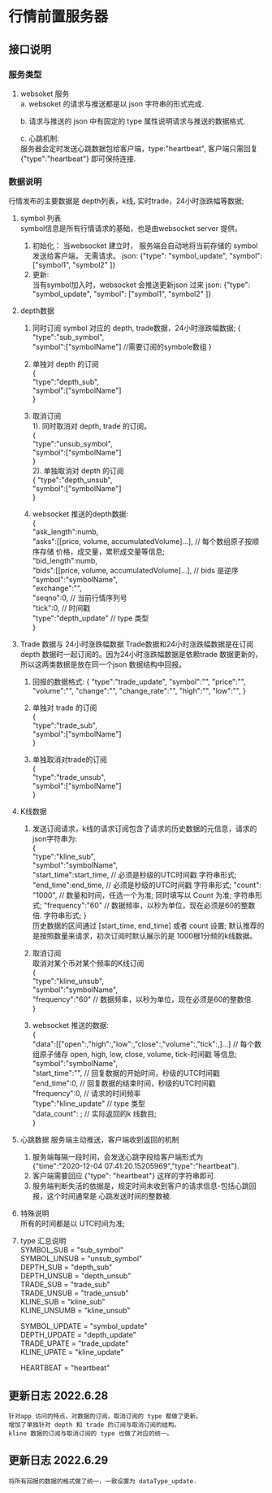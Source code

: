 # 行情前置服务器

## 接口说明

### 服务类型

1. websoket 服务  
   a. websoket 的请求与推送都是以 json 字符串的形式完成. 

   b. 请求与推送的 json 中有固定的 type 属性说明请求与推送的数据格式.

   c. 心跳机制:  
    服务器会定时发送心跳数据包给客户端，type:"heartbeat", 客户端只需回复 {"type":"heartbeat"} 即可保持连接.


### 数据说明
行情发布的主要数据是 depth列表，k线, 实时trade，24小时涨跌幅等数据;

1. symbol 列表  
   symbol信息是所有行情请求的基础，也是由websocket server 提供。
   1) 初始化： 当websocket 建立时， 服务端会自动地将当前存储的 symbol 发送给客户端， 无需请求。 
        json: {"type": "symbol_update", "symbol": ["symbol1", "symbol2" ]}
   2) 更新:  
       当有symbol加入时，websocket 会推送更新json 过来
       json: {"type": "symbol_update", "symbol": ["symbol1", "symbol2" ]}

2. depth数据 
    1) 同时订阅  symbol 对应的 depth, trade数据，24小时涨跌幅数据; 
    {  
        "type":"sub_symbol",  
        "symbol":["symbolName"]  //需要订阅的symbole数组
    }  

    2) 单独对 depth 的订阅  
    {  
        "type":"depth_sub",  
        "symbol":["symbolName"]   
    }

    3) 取消订阅  
      1). 同时取消对 depth, trade 的订阅。  
        {  
            "type":"unsub_symbol",  
            "symbol":["symbolName"]   
        }  
      2). 单独取消对 depth 的订阅  
        {
            "type":"depth_unsub",  
            "symbol":["symbolName"]   
        }

    4) websocket 推送的depth数据:  
    {  
        "ask_length":numb,  
        "asks":[[price, volume, accumulatedVolume]...],  // 每个数组原子按顺序存储 价格，成交量，累积成交量等信息;  
        "bid_length":numb,  
        "bids":[[price, volume, accumulatedVolume]...],  // bids 是逆序
        "symbol":"symbolName",  
        "exchange":"",  
        "seqno":0,  // 当前行情序列号  
        "tick":0,   // 时间戳  
        "type":"depth_update"     // type 类型   
    }



3. Trade 数据与 24小时涨跌幅数据
    Trade数据和24小时涨跌幅数据是在订阅 depth 数据时一起订阅的。因为24小时涨跌幅数据是依赖trade 数据更新的，所以这两类数据是放在同一个json 数据结构中回报。  
    1)  回报的数据格式:
    {
        "type":"trade_update",
        "symbol":"",
        "price":"",
        "volume":"",
        "change":"",
        "change_rate":"",
        "high":"",
        "low":"",
    }

    2) 单独对 trade 的订阅  
        {  
            "type":"trade_sub",  
            "symbol":["symbolName"]   
        }

    3)  单独取消对trade的订阅  
    {  
        "type":"trade_unsub",  
        "symbol":["symbolName"]           
    }


4. K线数据
    1) 发送订阅请求，k线的请求订阅包含了请求的历史数据的元信息，请求的json字符串为:     
    {   
        "type":"kline_sub",    
        "symbol":"symbolName",  
        "start_time":start_time,    // 必须是秒级的UTC时间戳   字符串形式;
        "end_time":end_time,        // 必须是秒级的UTC时间戳  字符串形式;
        "count": "1000",            // 数量和时间，任选一个为准; 同时填写以 Count 为准;  字符串形式;
        "frequency":"60"            // 数据频率，以秒为单位，现在必须是60的整数倍.  字符串形式;
    }  
    历史数据的区间通过 [start_time, end_time] 或者 count 设置; 默认推荐的是按照数量来请求，初次订阅时默认展示的是 1000根1分频的k线数据。

    2) 取消订阅  
        取消对某个币对某个频率的K线订阅  
    {   
        "type":"kline_unsub",    
        "symbol":"symbolName",  
        "frequency":"60"            // 数据频率，以秒为单位，现在必须是60的整数倍.  
    }    

    3) websocket 推送的数据:  
    {  
        "data":[["open":,"high":,"low":,"close":,"volume":,"tick":,]...]  // 每个数组原子储存 open, high, low, close, volume, tick-时间戳 等信息;
        "symbol":"symbolName",    
        "start_time":"",    // 回复数据的开始时间，秒级的UTC时间戳   
        "end_time":0,       // 回复数据的结束时间，秒级的UTC时间戳   
        "frequency":0,      // 请求的时间频率  
        "type":"kline_update"     // type 类型   
        "data_count": ;     // 实际返回的k 线数目;  
    }    

5. 心跳数据
    服务端主动推送，客户端收到返回的机制  
    1) 服务端每隔一段时间，会发送心跳字段给客户端形式为   
    {"time":"2020-12-04 07:41:20.15205969","type":"heartbeat"}.  
    2) 客户端需要回应  {"type": "heartbeat"} 这样的字符串即可.  
    3) 服务端判断失活的依据是，规定时间未收到客户的请求信息-包括心跳回报，这个时间通常是 心跳发送时间的整数被.

6. 特殊说明  
    所有的时间都是以 UTC时间为准;

7. type 汇总说明  
	SYMBOL_SUB   = "sub_symbol"  
	SYMBOL_UNSUB = "unsub_symbol"  
	DEPTH_SUB    = "depth_sub"  
	DEPTH_UNSUB  = "depth_unsub"  
	TRADE_SUB    = "trade_sub"  
	TRADE_UNSUB  = "trade_unsub"  
	KLINE_SUB    = "kline_sub"  
	KLINE_UNSUMB = "kline_unsub"  
  
	SYMBOL_UPDATE = "symbol_update"  
	DEPTH_UPDATE  = "depth_update"  
	TRADE_UPATE   = "trade_update"  
	KLINE_UPATE   = "kline_update"  
  
	HEARTBEAT = "heartbeat"  
   
## 更新日志 2022.6.28  
    针对app 访问的特点，对数据的订阅，取消订阅的 type 都做了更新。  
    增加了单独针对 depth 和 trade 的订阅与取消订阅的结构。
    kline 数据的订阅与取消订阅的 type 也做了对应的统一。

## 更新日志 2022.6.29  
    将所有回报的数据的格式做了统一，一致设置为 dataType_update.

    
